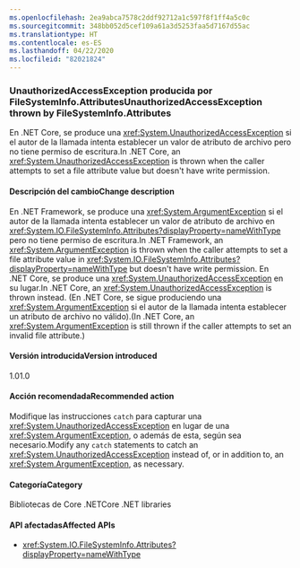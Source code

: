 ```yaml
---
ms.openlocfilehash: 2ea9abca7578c2ddf92712a1c597f8f1ff4a5c0c
ms.sourcegitcommit: 348bb052d5cef109a61a3d5253faa5d7167d55ac
ms.translationtype: HT
ms.contentlocale: es-ES
ms.lasthandoff: 04/22/2020
ms.locfileid: "82021824"
---
```

### <a name="unauthorizedaccessexception-thrown-by-filesysteminfoattributes"></a><span data-ttu-id="3aca3-101">UnauthorizedAccessException producida por FileSystemInfo.Attributes</span><span class="sxs-lookup"><span data-stu-id="3aca3-101">UnauthorizedAccessException thrown by FileSystemInfo.Attributes</span></span>

<span data-ttu-id="3aca3-102">En .NET Core, se produce una <xref:System.UnauthorizedAccessException> si el autor de la llamada intenta establecer un valor de atributo de archivo pero no tiene permiso de escritura.</span><span class="sxs-lookup"><span data-stu-id="3aca3-102">In .NET Core, an <xref:System.UnauthorizedAccessException> is thrown when the caller attempts to set a file attribute value but doesn't have write permission.</span></span>

#### <a name="change-description"></a><span data-ttu-id="3aca3-103">Descripción del cambio</span><span class="sxs-lookup"><span data-stu-id="3aca3-103">Change description</span></span>

<span data-ttu-id="3aca3-104">En .NET Framework, se produce una <xref:System.ArgumentException> si el autor de la llamada intenta establecer un valor de atributo de archivo en <xref:System.IO.FileSystemInfo.Attributes?displayProperty=nameWithType> pero no tiene permiso de escritura.</span><span class="sxs-lookup"><span data-stu-id="3aca3-104">In .NET Framework, an <xref:System.ArgumentException> is thrown when the caller attempts to set a file attribute value in <xref:System.IO.FileSystemInfo.Attributes?displayProperty=nameWithType> but doesn't have write permission.</span></span> <span data-ttu-id="3aca3-105">En .NET Core, se produce una <xref:System.UnauthorizedAccessException> en su lugar.</span><span class="sxs-lookup"><span data-stu-id="3aca3-105">In .NET Core, an <xref:System.UnauthorizedAccessException> is thrown instead.</span></span> <span data-ttu-id="3aca3-106">(En .NET Core, se sigue produciendo una <xref:System.ArgumentException> si el autor de la llamada intenta establecer un atributo de archivo no válido).</span><span class="sxs-lookup"><span data-stu-id="3aca3-106">(In .NET Core, an <xref:System.ArgumentException> is still thrown if the caller attempts to set an invalid file attribute.)</span></span>

#### <a name="version-introduced"></a><span data-ttu-id="3aca3-107">Versión introducida</span><span class="sxs-lookup"><span data-stu-id="3aca3-107">Version introduced</span></span>

<span data-ttu-id="3aca3-108">1.0</span><span class="sxs-lookup"><span data-stu-id="3aca3-108">1.0</span></span>

#### <a name="recommended-action"></a><span data-ttu-id="3aca3-109">Acción recomendada</span><span class="sxs-lookup"><span data-stu-id="3aca3-109">Recommended action</span></span>

<span data-ttu-id="3aca3-110">Modifique las instrucciones `catch` para capturar una <xref:System.UnauthorizedAccessException> en lugar de una <xref:System.ArgumentException>, o además de esta, según sea necesario.</span><span class="sxs-lookup"><span data-stu-id="3aca3-110">Modify any `catch` statements to catch an <xref:System.UnauthorizedAccessException> instead of, or in addition to, an <xref:System.ArgumentException>, as necessary.</span></span>

#### <a name="category"></a><span data-ttu-id="3aca3-111">Categoría</span><span class="sxs-lookup"><span data-stu-id="3aca3-111">Category</span></span>

<span data-ttu-id="3aca3-112">Bibliotecas de Core .NET</span><span class="sxs-lookup"><span data-stu-id="3aca3-112">Core .NET libraries</span></span>

#### <a name="affected-apis"></a><span data-ttu-id="3aca3-113">API afectadas</span><span class="sxs-lookup"><span data-stu-id="3aca3-113">Affected APIs</span></span>

- <xref:System.IO.FileSystemInfo.Attributes?displayProperty=nameWithType>

<!--

#### Affected APIs

- `P:System.IO.FileSystemInfo.Attributes`

-->
